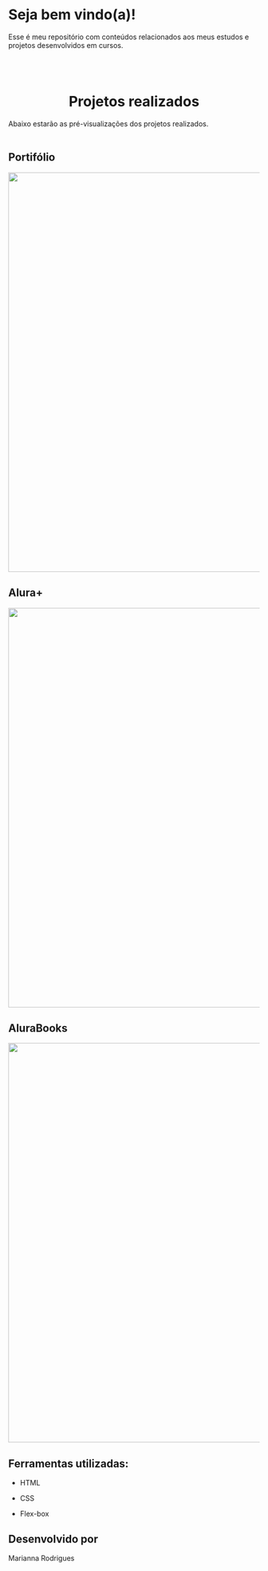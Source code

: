 # Seja bem vindo(a)!
Esse é meu repositório com conteúdos relacionados aos meus estudos e projetos desenvolvidos em cursos.

<br>
<br>

<h1 align="center">Projetos realizados</h1>
Abaixo estarão as pré-visualizações dos projetos realizados.

<br>
<br>

## Portifólio
<div align= "center">
  <img width= "800px" src="https://github.com/mxriannar/estudos/assets/86139436/78b498cc-faa5-48a9-9bf7-e5334c4c038d">
</div>

## Alura+
<div align= "center">
  <img width= "800px" src="https://github.com/mxriannar/estudos/assets/86139436/d6c074da-2f4a-4b9f-b982-8ff1800154e5"> 
</div>

## AluraBooks
<div align= "center">
  <img width= "800px" src="https://github.com/mxriannar/estudos/assets/86139436/cc17af60-0381-4bcc-827f-a93c5b01488c">
</div>

## Ferramentas utilizadas:

* HTML

* CSS

* Flex-box

## Desenvolvido por
Marianna Rodrigues
